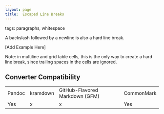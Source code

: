 ```yaml
---
layout: page
title:  Escaped Line Breaks
---
```



tags: paragraphs, whitespace

A backslash followed by a newline is also a hard line break.

[Add Example Here]

Note: in multiline and grid table cells, this is the only way to create a hard line break, since trailing spaces in the cells are ignored.


## Converter Compatibility

<table id="compat">
  <tr><td>Pandoc</td> <td>kramdown</td> <td>GitHub-Flavored Markdown (GFM)</td> <td>CommonMark</td></tr>
  <tr><td>Yes</td> <td>x</td> <td>x</td> <td>Yes</td></tr>
</table>


